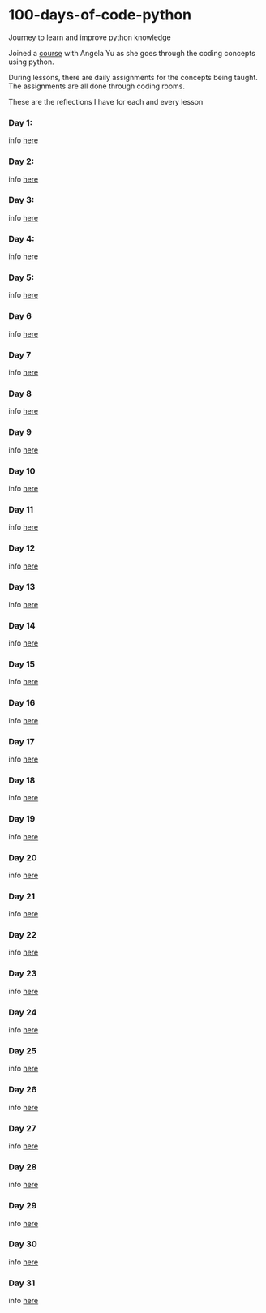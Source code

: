 # 100-days-of-code-python
Journey to learn and improve python knowledge

Joined a [course](https://www.udemy.com/share/103IHM3@cFbbuYKINZHTJVUnRYxrdze47-9i4QwDvhjjM5wCMP4zwEJcK7UoFJF-wanrmAtC-A==/) with Angela Yu as she goes through the coding concepts using python.

During lessons, there are daily assignments for the concepts being taught. The assignments are all done through coding rooms. 

These are the reflections I have for each and every lesson

### Day 1:
info [here](D1/Day1.md)

### Day 2:
info [here](D2/Day2.md)

### Day 3:
info [here](D3/Day3.md)

### Day 4:
info [here](D4/Day4.md)

### Day 5:
info [here](D5/Day5.md)

### Day 6
info [here](D6/Day6.md)

### Day 7
info [here](D7/Day7.md)

### Day 8
info [here](D8/Day8.md)

### Day 9
info [here](D9/Day9.md)

### Day 10
info [here](D10/Day10.md)

### Day 11
info [here](D11/Day11.md)

### Day 12
info [here](D12/Day12.md)

### Day 13
info [here](D13/Day13.md)

### Day 14
info [here](D14/Day14.md)

### Day 15
info [here](D15/Day15.md)

### Day 16
info [here](D16/Day16.md) 

### Day 17
info [here](D17/Day17.md)

### Day 18
info [here](D18/Day18.md)

### Day 19
info [here](D19/Day19.md)

### Day 20
info [here](D20/Day20.md)

### Day 21
info [here](D21/Day21.md)

### Day 22 
info [here](D22/Day22.md)

### Day 23
info [here](D23/Day23.md)

### Day 24
info [here](D24/Day24.md)

### Day 25
info [here](D25/Day25.md)

### Day 26
info [here](D26/Day25.md)

### Day 27
info [here](D27/Day27.md)

### Day 28
info [here](D28/Day28.md)

### Day 29
info [here](D29/Day29.md)

### Day 30
info [here](D30/Day30.md)

### Day 31
info [here](D31/Day31.md)